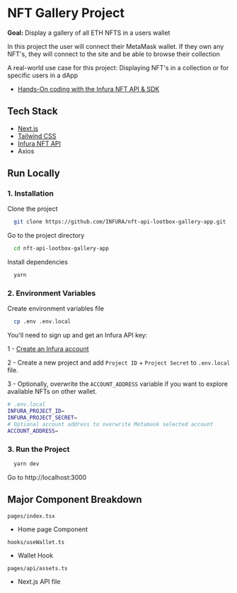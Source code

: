 
# NFT Gallery Project

__Goal:__ Display a gallery of all ETH NFTS in a users wallet

In this project the user will connect their MetaMask wallet. If they own any NFT's, they will connect to the site and be able to browse their collection

A real-world use case for this project: Displaying NFT's in a collection or for specific users in a dApp

- [Hands-On coding with the Infura NFT API & SDK](https://www.youtube.com/watch?v=FrR9bF6S_fg)


## Tech Stack

- [Next.js](https://nextjs.org/docs)
- [Tailwind CSS](https://tailwindcss.com/)
- [Infura NFT API](https://docs.api.infura.io/nft/)
- Axios


## Run Locally

### 1. Installation
Clone the project

```bash
  git clone https://github.com/INFURA/nft-api-lootbox-gallery-app.git
```

Go to the project directory

```bash
  cd nft-api-lootbox-gallery-app
```

Install dependencies

```bash
  yarn
```

### 2. Environment Variables
Create environment variables file
```bash
  cp .env .env.local
```

You'll need to sign up and get an Infura API key:

  1 - [Create an Infura account](https://infura.io/register) 
  
  2 - Create a new project and add `Project ID` + `Project Secret` to `.env.local` file. 

  3 - Optionally, overwrite the `ACCOUNT_ADDRESS` variable if you want to explore available NFTs on other wallet.
  
```bash
# .env.local
INFURA_PROJECT_ID=
INFURA_PROJECT_SECRET=
# Optional account address to overwrite Metamask selected account
ACCOUNT_ADDRESS=
```

### 3. Run the Project

```bash
  yarn dev
```
Go to http://localhost:3000


## Major Component Breakdown

`pages/index.tsx`
  - Home page Component

`hooks/useWallet.ts`
  - Wallet Hook

`pages/api/assets.ts`
  - Next.js API file
